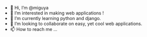 - 👋 Hi, I’m @miguya
- 👀 I’m interested in making web applications !
- 🌱 I’m currently learning python and django.
- 💞️ I’m looking to collaborate on easy, yet cool web applications.
- 📫 How to reach me ...

<!---
miguya/miguya is a ✨ special ✨ repository because its `README.md` (this file) appears on your GitHub profile.
You can click the Preview link to take a look at your changes.
--->
